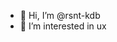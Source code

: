 - 👋 Hi, I’m @rsnt-kdb
- 👀 I’m interested in ux

<!---
rsnt-kdb/rsnt-kdb is a ✨ special ✨ repository because its `README.md` (this file) appears on your GitHub profile.
You can click the Preview link to take a look at your changes.
--->
